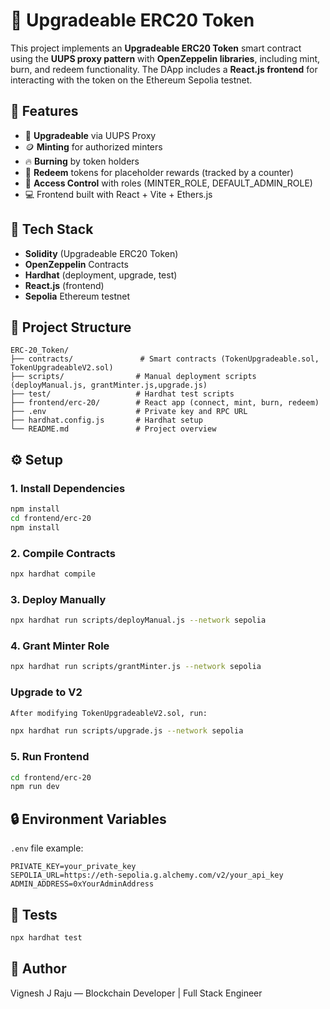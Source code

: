 # 🔐 Upgradeable ERC20 Token

This project implements an **Upgradeable ERC20 Token** smart contract using the **UUPS proxy pattern** with **OpenZeppelin libraries**, including mint, burn, and redeem functionality. The DApp includes a **React.js frontend** for interacting with the token on the Ethereum Sepolia testnet.

## 🚀 Features

- 🔁 **Upgradeable** via UUPS Proxy
- 🪙 **Minting** for authorized minters
- 🔥 **Burning** by token holders
- 🎁 **Redeem** tokens for placeholder rewards (tracked by a counter)
- 👮 **Access Control** with roles (MINTER_ROLE, DEFAULT_ADMIN_ROLE)
- 💻 Frontend built with React + Vite + Ethers.js

## 🧱 Tech Stack

- **Solidity** (Upgradeable ERC20 Token)
- **OpenZeppelin** Contracts
- **Hardhat** (deployment, upgrade, test)
- **React.js** (frontend)
- **Sepolia** Ethereum testnet

## 📁 Project Structure

```
ERC-20_Token/
├── contracts/               # Smart contracts (TokenUpgradeable.sol, TokenUpgradeableV2.sol)
├── scripts/                # Manual deployment scripts (deployManual.js, grantMinter.js,upgrade.js)
├── test/                   # Hardhat test scripts
├── frontend/erc-20/        # React app (connect, mint, burn, redeem)
├── .env                    # Private key and RPC URL
├── hardhat.config.js       # Hardhat setup
└── README.md               # Project overview
```

## ⚙️ Setup

### 1. Install Dependencies

```bash
npm install
cd frontend/erc-20
npm install
```

### 2. Compile Contracts

```bash
npx hardhat compile
```

### 3. Deploy Manually

```bash
npx hardhat run scripts/deployManual.js --network sepolia
```

### 4. Grant Minter Role

```bash
npx hardhat run scripts/grantMinter.js --network sepolia
```

###  Upgrade to V2

```bash
After modifying TokenUpgradeableV2.sol, run:

npx hardhat run scripts/upgrade.js --network sepolia

```

### 5. Run Frontend

```bash
cd frontend/erc-20
npm run dev
```

## 🔒 Environment Variables

`.env` file example:

```
PRIVATE_KEY=your_private_key
SEPOLIA_URL=https://eth-sepolia.g.alchemy.com/v2/your_api_key
ADMIN_ADDRESS=0xYourAdminAddress
```

## 🧪 Tests

```bash
npx hardhat test
```

## 🧠 Author

Vignesh J Raju — Blockchain Developer | Full Stack Engineer